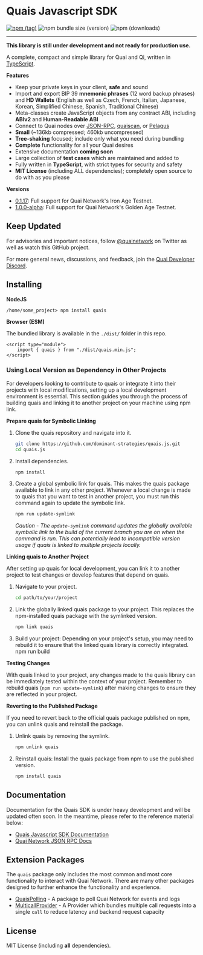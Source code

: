 # Quais Javascript SDK

[![npm (tag)](https://img.shields.io/npm/v/quais)](https://www.npmjs.com/package/quais)
![npm bundle size (version)](https://img.shields.io/bundlephobia/minzip/quais)
![npm (downloads)](https://img.shields.io/npm/dm/quais)

---

**This library is still under development and not ready for production use.**

A complete, compact and simple library for Quai and Qi, written
in [TypeScript](https://www.typescriptlang.org).

**Features**

-   Keep your private keys in your client, **safe** and sound
-   Import and export BIP 39 **mnemonic phrases** (12 word backup phrases) and **HD Wallets** (English as well as Czech, French, Italian, Japanese, Korean, Simplified Chinese, Spanish, Traditional Chinese)
-   Meta-classes create JavaScript objects from any contract ABI, including **ABIv2** and **Human-Readable ABI**
-   Connect to Quai nodes over [JSON-RPC](https://qu.ai/docs/develop/apis/json-rpc-api/), [quaiscan](https://quaiscan.io), or [Pelagus](https://pelaguswallet.io)
-   **Small** (~136kb compressed; 460kb uncompressed)
-   **Tree-shaking** focused; include only what you need during bundling
-   **Complete** functionality for all your Quai desires
-   Extensive documentation **coming soon**
-   Large collection of **test cases** which are maintained and added to
-   Fully written in **TypeScript**, with strict types for security and safety
-   **MIT License** (including ALL dependencies); completely open source to do with as you please

**Versions**

-   [0.1.17](https://www.npmjs.com/package/quais/v/0.1.17): Full support for Quai Network's Iron Age Testnet.
-   [1.0.0-alpha](https://www.npmjs.com/package/quais/v/1.0.0-alpha.4): Full support for Quai Network's Golden Age Testnet.

## Keep Updated

For advisories and important notices, follow [@quainetwork](https://twitter.com/quainetwork)
on Twitter as well as watch this GitHub project.

For more general news, discussions, and feedback, join the
[Quai Developer Discord](https://discord.gg/s8y8asPwNC).

## Installing

**NodeJS**

```
/home/some_project> npm install quais
```

**Browser (ESM)**

The bundled library is available in the `./dist/` folder in this repo.

```
<script type="module">
    import { quais } from "./dist/quais.min.js";
</script>
```

### Using Local Version as Dependency in Other Projects

For developers looking to contribute to quais or integrate it into their projects with local modifications, setting up a local development environment is essential. This section guides you through the process of building quais and linking it to another project on your machine using npm link.

**Prepare quais for Symbolic Linking**

1. Clone the quais repository and navigate into it.

    ```bash
    git clone https://github.com/dominant-strategies/quais.js.git
    cd quais.js
    ```

2. Install dependencies.

    ```bash
    npm install
    ```

3. Create a global symbolic link for quais. This makes the quais package available to link in any other project. Whenever a local change is made to quais that you want to test in another project, you must run this command again to update the symbolic link.

    ```bash
    npm run update-symlink
    ```

    _Caution - The `update-symlink` command updates the globally available symbolic link to the build of the current branch you are on when the command is run. This can potentially lead to incompatible version usage if quais is linked to multiple projects locally._

**Linking quais to Another Project**

After setting up quais for local development, you can link it to another project to test changes or develop features that depend on quais.

1. Navigate to your project.
    ```bash
    cd path/to/your/project
    ```
2. Link the globally linked quais package to your project. This replaces the npm-installed quais package with the symlinked version.
    ```bash
    npm link quais
    ```
3. Build your project: Depending on your project's setup, you may need to rebuild it to ensure that the linked quais library is correctly integrated.
   npm run build

**Testing Changes**

With quais linked to your project, any changes made to the quais library can be immediately tested within the context of your project. Remember to rebuild quais (`npm run update-symlink`) after making changes to ensure they are reflected in your project.

**Reverting to the Published Package**

If you need to revert back to the official quais package published on npm, you can unlink quais and reinstall the package.

1. Unlink quais by removing the symlink.

    ```bash
    npm unlink quais
    ```

2. Reinstall quais: Install the quais package from npm to use the published version.
    ```bash
    npm install quais
    ```

## Documentation

Documentation for the Quais SDK is under heavy development and will be updated often soon. In the meantime, please refer to the reference material below:

-   [Quais Javascript SDK Documentation](https://dominantstrategies.mintlify.app/static)
-   [Quai Network JSON RPC Docs](https://qu.ai/docs/develop/apis/json-rpc-api/)

## Extension Packages

The `quais` package only includes the most common and most core
functionality to interact with Quai Network. There are many other
packages designed to further enhance the functionality and experience.

-   [QuaisPolling](https://npmjs.com/package/quais-polling) - A package to poll Quai Network for events and logs
-   [MulticallProvider](https://github.com/ethers-io/ext-provider-multicall) - A Provider which bundles multiple call requests into a single `call` to reduce latency and backend request capacity

## License

MIT License (including **all** dependencies).
